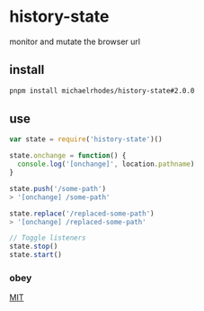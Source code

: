 # history-state
monitor and mutate the browser url

## install
```sh
pnpm install michaelrhodes/history-state#2.0.0
```

## use
```js
var state = require('history-state')()

state.onchange = function() {
  console.log('[onchange]', location.pathname)
}

state.push('/some-path')
> '[onchange] /some-path'

state.replace('/replaced-some-path')
> '[onchange] /replaced-some-path'

// Toggle listeners
state.stop()
state.start()
```

### obey
[MIT](http://opensource.org/licenses/MIT)
